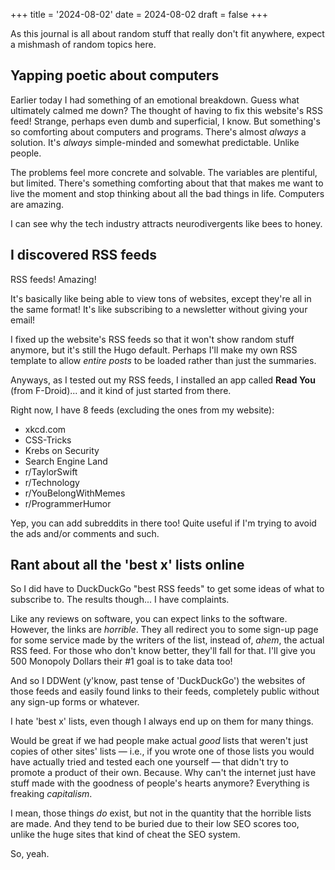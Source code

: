 +++
title = '2024-08-02'
date = 2024-08-02
draft = false
+++

As this journal is all about random stuff that really don't fit anywhere, expect a mishmash of random topics here.

## Yapping poetic about computers

Earlier today I had something of an emotional breakdown. Guess what ultimately calmed me down? The thought of having to fix this website's RSS feed! Strange, perhaps even dumb and superficial, I know. But something's so comforting about computers and programs. There's almost *always* a solution. It's *always* simple-minded and somewhat predictable. Unlike people.

The problems feel more concrete and solvable. The variables are plentiful, but limited. There's something comforting about that that makes me want to live the moment and stop thinking about all the bad things in life. Computers are amazing.

I can see why the tech industry attracts neurodivergents like bees to honey.

## I discovered RSS feeds

RSS feeds! Amazing!

It's basically like being able to view tons of websites, except they're all in the same format! It's like subscribing to a newsletter without giving your email!

I fixed up the website's RSS feeds so that it won't show random stuff anymore, but it's still the Hugo default. Perhaps I'll make my own RSS template to allow *entire posts* to be loaded rather than just the summaries.

Anyways, as I tested out my RSS feeds, I installed an app called **Read You** (from F-Droid)... and it kind of just started from there.

Right now, I have 8 feeds (excluding the ones from my website):

- xkcd.com
- CSS-Tricks
- Krebs on Security
- Search Engine Land
- r/TaylorSwift
- r/Technology
- r/YouBelongWithMemes
- r/ProgrammerHumor

Yep, you can add subreddits in there too! Quite useful if I'm trying to avoid the ads and/or comments and such.

## Rant about all the 'best x' lists online

So I did have to DuckDuckGo "best RSS feeds" to get some ideas of what to subscribe to. The results though... I have complaints.

Like any reviews on software, you can expect links to the software. However, the links are *horrible*. They all redirect you to some sign-up page for some service made by the writers of the list, instead of, *ahem*, the actual RSS feed. For those who don't know better, they'll fall for that. I'll give you 500 Monopoly Dollars their #1 goal is to take data too!

And so I DDWent (y'know, past tense of 'DuckDuckGo') the websites of those feeds and easily found links to their feeds, completely public without any sign-up forms or whatever.

I hate 'best x' lists, even though I always end up on them for many things.

Would be great if we had people make actual *good* lists that weren't just copies of other sites' lists — i.e., if you wrote one of those lists you would have actually tried and tested each one yourself — that didn't try to promote a product of their own. Because. Why can't the internet just have stuff made with the goodness of people's hearts anymore? Everything is freaking *capitalism*. 

I mean, those things *do* exist, but not in the quantity that the horrible lists are made. And they tend to be buried due to their low SEO scores too, unlike the huge sites that kind of cheat the SEO system.

So, yeah.

